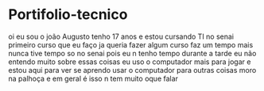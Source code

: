 # Portifolio-tecnico
oi eu sou o joão Augusto tenho 17 anos e estou cursando TI no senai primeiro curso que eu faço ja queria fazer algum curso faz um tempo
mais nunca tive tempo so no senai pois eu n tenho tempo durante a tarde eu não entendo muito sobre essas coisas eu uso o computador mais para jogar
e estou aqui para ver se aprendo usar o computador para outras coisas moro na palhoça e em geral é isso n tem muito oque falar
